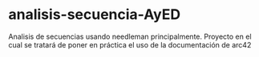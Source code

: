 # analisis-secuencia-AyED
Analisis de secuencias usando needleman principalmente. Proyecto en el cual se tratará de poner en práctica el uso de la documentación de arc42
